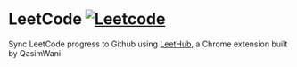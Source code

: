 # <span> LeetCode <a href="https://leetcode.com/jasminmay/" target="_blank"><img alt="Leetcode" src="https://img.shields.io/badge/-LeetCode-FFA116?style=for-the-badge&logo=LeetCode&logoColor=black"></a> </span>

Sync LeetCode progress to Github using [LeetHub](https://github.com/QasimWani/LeetHub), a Chrome extension built by QasimWani
